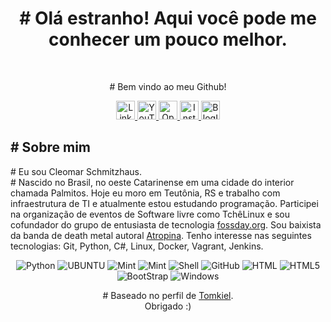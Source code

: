 <h1 color="black" align="center"># Olá estranho! Aqui você pode me conhecer um pouco melhor.</h1>
<br />
<p align="center" color="grey" size="14px"># Bem vindo ao meu Github!</p>
<p align="center">
    <a href="https://br.linkedin.com/in/cleomarschmitzhaus">
        <img src="https://img.shields.io/badge/LinkedIn-0077B5?style=for-the-badge&logo=linkedin&logoColor=white" alt="LinkedinIcon" height="30" aling="center"><img/>
    </a>
    <a href="https://www.youtube.com/channel/UCx_pbbghSoVyapOaaeYR70g">
        <img src="https://img.shields.io/badge/YouTube-FF0000?style=for-the-badge&logo=youtube&logoColor=white" alt="YouTubeIcon" height="30" aling="center"><img/>
    </a>
    <a href="https://open.spotify.com/artist/0qGHuO9Q7nvPNmtjuDZb8v">
        <img src="https://img.shields.io/badge/Spotify-1ED760?&style=for-the-badge&logo=spotify&logoColor=white" alt="OpenCastIcon" height="30" aling="center"><img/>
    </a>
    <a href="https://www.instagram.com/cleomar_schmitzhaus/">
        <img src="https://img.shields.io/badge/Instagram-E4405F?style=for-the-badge&logo=instagram&logoColor=white" alt="InstagramIcon" height="30" aling="center"><img/>
    </a>
    <a href="http://www.atropina.com.br/">
        <img src="https://img.shields.io/badge/RSS-FFA500?style=for-the-badge&logo=rss&logoColor=white" alt="BlogIcon" height="30" aling="center"><img/>
    </a>
</p>
<h2 aling="left"># Sobre mim </h2>
<p aling="left" color="grey" font-size="20px">
    # Eu sou Cleomar Schmitzhaus. <br /># Nascido no Brasil, no oeste Catarinense em uma cidade do interior chamada Palmitos. Hoje eu moro em Teutônia, RS e trabalho com infraestrutura de TI e atualmente estou estudando programação.
    Participei na organização de eventos de Software livre como TchêLinux e sou cofundador do grupo de entusiasta de tecnologia <a href="https://fossday.org">fossday.org</a>. Sou baixista da banda de death metal autoral <a href="http://www.atropina.com.br">Atropina</a>.
    Tenho interesse nas seguintes tecnologias: Git, Python, C#, Linux, Docker, Vagrant, Jenkins.
</p>
<p align="center">
    <img alt="Python" src="https://img.shields.io/badge/Python-3776AB?style=for-the-badge&logo=python&logoColor=white"/>
    <img alt="UBUNTU" src="https://img.shields.io/badge/Ubuntu-E95420?style=for-the-badge&logo=ubuntu&logoColor=white"/>
    <img alt="Mint" src="https://img.shields.io/badge/Linux_Mint-87CF3E?style=for-the-badge&logo=linux-mint&logoColor=white"/>
    <img alt="Mint" src="https://img.shields.io/badge/Linux_Mint-87CF3E?style=for-the-badge&logo=linux-fedora&logoColor=white"/>
    <img alt="Shell" src="https://img.shields.io/badge/Shell_Script-121011?style=for-the-badge&logo=gnu-bash&logoColor=white"/>
    <img alt="GitHub" src="https://img.shields.io/badge/GitHub-100000?style=for-the-badge&logo=github&logoColor=white"/>
    <img alt="HTML" src="https://img.shields.io/badge/HTML-239120?style=for-the-badge&logo=html5&logoColor=white"/>
    <img alt="HTML5" src="https://img.shields.io/badge/HTML5-E34F26?style=for-the-badge&logo=html5&logoColor=white"/>
    <img alt="BootStrap" src="https://img.shields.io/badge/Bootstrap-563D7C?style=for-the-badge&logo=bootstrap&logoColor=white"/>
    <img alt="Windows" src="https://img.shields.io/badge/Windows-0078D6?style=for-the-badge&logo=windows&logoColor=white"/>
</p>
<p align="center" color="grey">
    # Baseado no perfil de <a href="https://github.com/tomkiel">Tomkiel</a>.<br />
    Obrigado :)
</p>

